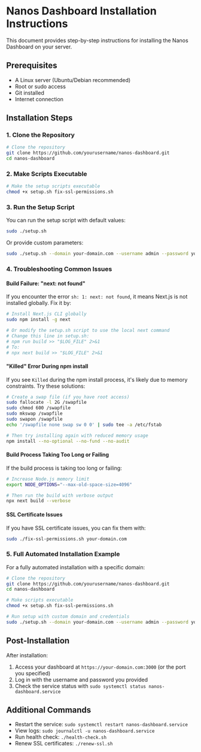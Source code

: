 # Nanos Dashboard Installation Instructions

This document provides step-by-step instructions for installing the Nanos Dashboard on your server.

## Prerequisites

- A Linux server (Ubuntu/Debian recommended)
- Root or sudo access
- Git installed
- Internet connection

## Installation Steps

### 1. Clone the Repository

```bash
# Clone the repository
git clone https://github.com/yourusername/nanos-dashboard.git
cd nanos-dashboard
```

### 2. Make Scripts Executable

```bash
# Make the setup scripts executable
chmod +x setup.sh fix-ssl-permissions.sh
```

### 3. Run the Setup Script

You can run the setup script with default values:

```bash
sudo ./setup.sh
```

Or provide custom parameters:

```bash
sudo ./setup.sh --domain your-domain.com --username admin --password your-password
```

### 4. Troubleshooting Common Issues

#### Build Failure: "next: not found"

If you encounter the error `sh: 1: next: not found`, it means Next.js is not installed globally. Fix it by:

```bash
# Install Next.js CLI globally
sudo npm install -g next

# Or modify the setup.sh script to use the local next command
# Change this line in setup.sh:
# npm run build >> "$LOG_FILE" 2>&1
# To:
# npx next build >> "$LOG_FILE" 2>&1
```

#### "Killed" Error During npm install

If you see `Killed` during the npm install process, it's likely due to memory constraints. Try these solutions:

```bash
# Create a swap file (if you have root access)
sudo fallocate -l 2G /swapfile
sudo chmod 600 /swapfile
sudo mkswap /swapfile
sudo swapon /swapfile
echo '/swapfile none swap sw 0 0' | sudo tee -a /etc/fstab

# Then try installing again with reduced memory usage
npm install --no-optional --no-fund --no-audit
```

#### Build Process Taking Too Long or Failing

If the build process is taking too long or failing:

```bash
# Increase Node.js memory limit
export NODE_OPTIONS="--max-old-space-size=4096"

# Then run the build with verbose output
npx next build --verbose
```

#### SSL Certificate Issues

If you have SSL certificate issues, you can fix them with:

```bash
sudo ./fix-ssl-permissions.sh your-domain.com
```

### 5. Full Automated Installation Example

For a fully automated installation with a specific domain:

```bash
# Clone the repository
git clone https://github.com/yourusername/nanos-dashboard.git
cd nanos-dashboard

# Make scripts executable
chmod +x setup.sh fix-ssl-permissions.sh

# Run setup with custom domain and credentials
sudo ./setup.sh --domain your-domain.com --username admin --password your-secure-password
```

## Post-Installation

After installation:

1. Access your dashboard at `https://your-domain.com:3000` (or the port you specified)
2. Log in with the username and password you provided
3. Check the service status with `sudo systemctl status nanos-dashboard.service`

## Additional Commands

- Restart the service: `sudo systemctl restart nanos-dashboard.service`
- View logs: `sudo journalctl -u nanos-dashboard.service`
- Run health check: `./health-check.sh`
- Renew SSL certificates: `./renew-ssl.sh` 